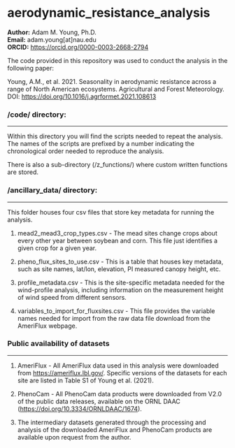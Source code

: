 # aerodynamic_resistance_analysis

**Author:** Adam M. Young, Ph.D.  
**Email:** adam.young[at]nau.edu  
**ORCID:** https://orcid.org/0000-0003-2668-2794  

The code provided in this repository was used to conduct the analysis in the following paper:

Young, A.M., et al. 2021. Seasonality in aerodynamic resistance across a range of North American ecosystems. 
Agricultural and Forest Meteorology. DOI: https://doi.org/10.1016/j.agrformet.2021.108613

### /code/ directory:
---------------------
Within this directory you will find the scripts needed to repeat the analysis. The names of the scripts are 
prefixed by a number indicating the chronological order needed to reproduce the analysis.

There is also a sub-directory (/z_functions/) where custom written functions are stored.

### /ancillary_data/ directory:
---------------------
This folder houses four csv files that store key metadata for running the analysis.

1. mead2_mead3_crop_types.csv - The mead sites change crops about every other year between soybean and corn. This file just identifies a given crop for a given year.

2. pheno_flux_sites_to_use.csv - This is a table that houses key metadata, such as site names, lat/lon, elevation, PI measured canopy height, etc.

3. profile_metadata.csv - This is the site-specific metadata needed for the wind-profile analysis, including information on the measurement height of wind speed from different sensors.

4. variables_to_import_for_fluxsites.csv - This file provides the variable names needed for import from the raw data file download from the AmeriFlux webpage.

### Public availability of datasets
---------------------
1. AmeriFlux - All AmeriFlux data used in this analysis were downloaded from https://ameriflux.lbl.gov/. Specific versions of the datasets for each site are listed in Table S1 of Young et al. (2021).

2. PhenoCam - All PhenoCam data products were downloaded from V2.0 of the public data releases, available on the ORNL DAAC (https://doi.org/10.3334/ORNLDAAC/1674).

3. The intermediary datasets generated through the processing and analysis of the downloaded AmeriFlux and PhenoCam products are available upon request from the author.
